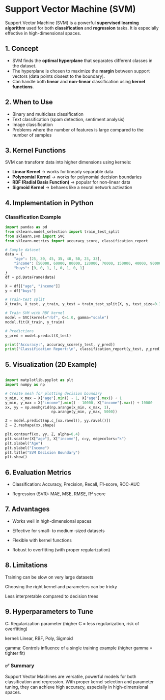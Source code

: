 # Support Vector Machine (SVM)

Support Vector Machine (SVM) is a powerful **supervised learning algorithm** used for both **classification** and **regression** tasks. It is especially effective in high-dimensional spaces.


## 1. Concept
- SVM finds the **optimal hyperplane** that separates different classes in the dataset.
- The hyperplane is chosen to maximize the **margin** between support vectors (data points closest to the boundary).
- Can handle both **linear** and **non-linear** classification using **kernel functions**.


## 2. When to Use
- Binary and multiclass classification
- Text classification (spam detection, sentiment analysis)
- Image classification
- Problems where the number of features is large compared to the number of samples


## 3. Kernel Functions
SVM can transform data into higher dimensions using kernels:
- **Linear Kernel** → works for linearly separable data
- **Polynomial Kernel** → works for polynomial decision boundaries
- **RBF (Radial Basis Function)** → popular for non-linear data
- **Sigmoid Kernel** → behaves like a neural network activation


## 4. Implementation in Python

### Classification Example
```python
import pandas as pd
from sklearn.model_selection import train_test_split
from sklearn.svm import SVC
from sklearn.metrics import accuracy_score, classification_report

# Sample dataset
data = {
    "age": [25, 30, 45, 35, 40, 50, 23, 33],
    "income": [50000, 60000, 80000, 120000, 70000, 150000, 40000, 90000],
    "buys": [0, 0, 1, 1, 0, 1, 0, 1]
}
df = pd.DataFrame(data)

X = df[["age", "income"]]
y = df["buys"]

# Train-test split
X_train, X_test, y_train, y_test = train_test_split(X, y, test_size=0.3, random_state=42)

# Train SVM with RBF kernel
model = SVC(kernel="rbf", C=1.0, gamma="scale")
model.fit(X_train, y_train)

# Predictions
y_pred = model.predict(X_test)

print("Accuracy:", accuracy_score(y_test, y_pred))
print("Classification Report:\n", classification_report(y_test, y_pred))

```

## 5. Visualization (2D Example)

```python

import matplotlib.pyplot as plt
import numpy as np

# Create mesh for plotting decision boundary
x_min, x_max = X["age"].min() - 1, X["age"].max() + 1
y_min, y_max = X["income"].min() - 10000, X["income"].max() + 10000
xx, yy = np.meshgrid(np.arange(x_min, x_max, 1),
                     np.arange(y_min, y_max, 5000))

Z = model.predict(np.c_[xx.ravel(), yy.ravel()])
Z = Z.reshape(xx.shape)

plt.contourf(xx, yy, Z, alpha=0.4)
plt.scatter(X["age"], X["income"], c=y, edgecolors="k")
plt.xlabel("Age")
plt.ylabel("Income")
plt.title("SVM Decision Boundary")
plt.show()

```
## 6. Evaluation Metrics

- Classification: Accuracy, Precision, Recall, F1-score, ROC-AUC

- Regression (SVR): MAE, MSE, RMSE, R² score

## 7. Advantages

- Works well in high-dimensional spaces

- Effective for small- to medium-sized datasets

- Flexible with kernel functions

- Robust to overfitting (with proper regularization)

## 8. Limitations

Training can be slow on very large datasets

Choosing the right kernel and parameters can be tricky

Less interpretable compared to decision trees

## 9. Hyperparameters to Tune

C: Regularization parameter (higher C = less regularization, risk of overfitting)

kernel: Linear, RBF, Poly, Sigmoid

gamma: Controls influence of a single training example (higher gamma = tighter fit)

### ✅ Summary
Support Vector Machines are versatile, powerful models for both classification and regression.
With proper kernel selection and parameter tuning, they can achieve high accuracy, especially in high-dimensional spaces.

